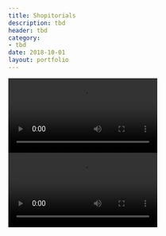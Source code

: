 ```yaml
---
title: Shopitorials
description: tbd
header: tbd
category: 
- tbd
date: 2018-10-01
layout: portfolio
---
```


<video controls>
  <source src="https://coianac.github.io/img/shopitorials-desktop.mov" type="video/mov">
Your browser does not support the video tag.
</video>

<video controls>
  <source src="https://coianac.github.io/img/shopitorials-mobile.mov" type="video/mov">
Your browser does not support the video tag.
</video>
